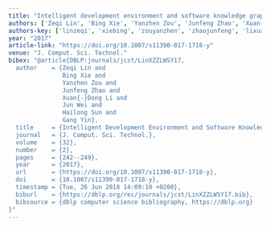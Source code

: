 ```yaml
---
title: "Intelligent development environment and software knowledge graph"
authors: ['Zeqi Lin', 'Bing Xie', 'Yanzhen Zou', 'Junfeng Zhao', 'Xuan-Dong Li', 'Jun Wei', 'Hailong Sun 0001', 'Gang Yin']
authors-key: ['linzeqi', 'xiebing', 'zouyanzhen', 'zhaojunfeng', 'lixuandong', 'weijun', 'sunhailong', 'yingang']
year: "2017"
article-link: "https://doi.org/10.1007/s11390-017-1718-y"
venue: "J. Comput. Sci. Technol."
bibex: "@article{DBLP:journals/jcst/LinXZZLWSY17,
  author    = {Zeqi Lin and
               Bing Xie and
               Yanzhen Zou and
               Junfeng Zhao and
               Xuan{-}Dong Li and
               Jun Wei and
               Hailong Sun and
               Gang Yin},
  title     = {Intelligent Development Environment and Software Knowledge Graph},
  journal   = {J. Comput. Sci. Technol.},
  volume    = {32},
  number    = {2},
  pages     = {242--249},
  year      = {2017},
  url       = {https://doi.org/10.1007/s11390-017-1718-y},
  doi       = {10.1007/s11390-017-1718-y},
  timestamp = {Tue, 26 Jun 2018 14:09:10 +0200},
  biburl    = {https://dblp.org/rec/journals/jcst/LinXZZLWSY17.bib},
  bibsource = {dblp computer science bibliography, https://dblp.org}
}"
---
```

